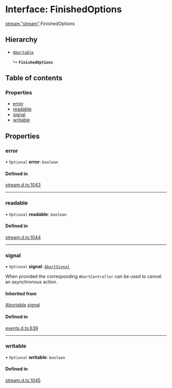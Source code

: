 # Interface: FinishedOptions

[stream](../modules/stream.md).["stream"](../modules/stream._stream_.md).FinishedOptions

## Hierarchy

- [`Abortable`](events._events_.EventEmitter.Abortable.md)

  ↳ **`FinishedOptions`**

## Table of contents

### Properties

- [error](stream._stream_.FinishedOptions.md#error)
- [readable](stream._stream_.FinishedOptions.md#readable)
- [signal](stream._stream_.FinishedOptions.md#signal)
- [writable](stream._stream_.FinishedOptions.md#writable)

## Properties

### error

• `Optional` **error**: `boolean`

#### Defined in

[stream.d.ts:1043](https://github.com/goodcodedev/bun-types/blob/8bd1b3a/stream.d.ts#L1043)

___

### readable

• `Optional` **readable**: `boolean`

#### Defined in

[stream.d.ts:1044](https://github.com/goodcodedev/bun-types/blob/8bd1b3a/stream.d.ts#L1044)

___

### signal

• `Optional` **signal**: [`AbortSignal`](../modules/globals.md#abortsignal)

When provided the corresponding `AbortController` can be used to cancel an asynchronous action.

#### Inherited from

[Abortable](events._events_.EventEmitter.Abortable.md).[signal](events._events_.EventEmitter.Abortable.md#signal)

#### Defined in

[events.d.ts:639](https://github.com/goodcodedev/bun-types/blob/8bd1b3a/events.d.ts#L639)

___

### writable

• `Optional` **writable**: `boolean`

#### Defined in

[stream.d.ts:1045](https://github.com/goodcodedev/bun-types/blob/8bd1b3a/stream.d.ts#L1045)
